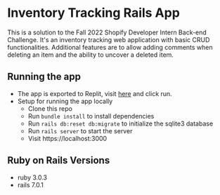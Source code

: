 # Inventory Tracking Rails App

This is a solution to the Fall 2022 Shopify Developer Intern Back-end Challenge. It's an inventory tracking web application with basic CRUD functionalities. Additional features are to allow adding comments when deleting an item and the ability to uncover a deleted item. 

## Running the app
- The app is exported to Replit, visit [here](https://replit.com/@Roy7384/Inventory-app-rails?v=1) and click run.
- Setup for running the app locally
  * Clone this repo
  * Run `bundle install` to install dependencies
  * Run `rails db:reset db:migrate` to initialize the sqlite3 database
  * Run `rails server` to start the server
  * Visit https://localhost:3000

## Ruby on Rails Versions
- ruby 3.0.3
- rails 7.0.1
